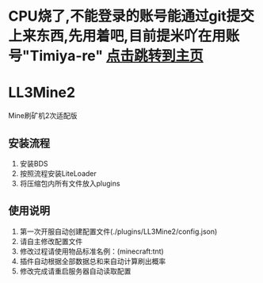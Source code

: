 # CPU烧了,不能登录的账号能通过git提交上来东西,先用着吧,目前提米吖在用账号"Timiya-re" [点击跳转到主页](https://github.com/Timiya-re/)

# LL3Mine2
Mine刷矿机2次适配版
## 安装流程

1.  安装BDS
2.  按照流程安装LiteLoader
3.  将压缩包内所有文件放入plugins

## 使用说明

1. 第一次开服自动创建配置文件(./plugins/LL3Mine2/config.json)
2. 请自主修改配置文件
3. 修改过程请使用物品标准名例：(minecraft:tnt)
4. 插件自动根据全部数据总和来自动计算刷出概率
5. 修改完成请重启服务器自动读取配置  